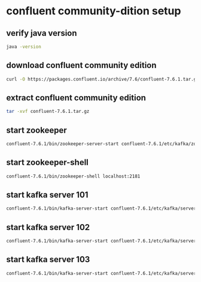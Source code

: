 

confluent community-dition setup
=================================

verify java version
----------------------------
```bash
java -version
```

download confluent community edition
----------------------------------------------
```bash
curl -O https://packages.confluent.io/archive/7.6/confluent-7.6.1.tar.gz
```

extract confluent community edition
----------------------------------------------
```bash
tar -xvf confluent-7.6.1.tar.gz
```


start zookeeper
---------------------
```bash
confluent-7.6.1/bin/zookeeper-server-start confluent-7.6.1/etc/kafka/zookeeper.properties
```

start zookeeper-shell
---------------------
```bash
confluent-7.6.1/bin/zookeeper-shell localhost:2181
```

start kafka server 101
---------------------
```bash
confluent-7.6.1/bin/kafka-server-start confluent-7.6.1/etc/kafka/server-101.properties
```

start kafka server 102
---------------------
```bash
confluent-7.6.1/bin/kafka-server-start confluent-7.6.1/etc/kafka/server-102.properties
```

start kafka server 103
---------------------
```bash
confluent-7.6.1/bin/kafka-server-start confluent-7.6.1/etc/kafka/server-103.properties
```

